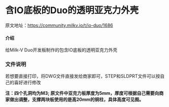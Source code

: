 # 含IO底板的Duo的透明亚克力外壳

原文地址：https://community.milkv.io/t/io-duo/1686

#### 介绍
给Milk-V Duo开发板制作的包含IO底板的透明亚克力外壳

### 文件说明

若想要直接打印，将DWG文件直接发给商家即可，STEP和SLDPRT文件可以按自己的喜好进行修改

 **注：四个孔洞均为M3;
原文件中亚克力板厚度为5mm，厚度可根据自己需要向商家做出调整，支撑两块板使用的是高20mm的铜柱，具体高度可见图。** 
